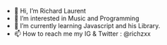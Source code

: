 - 👋 Hi, I’m Richard Laurent
- 👀 I’m interested in Music and Programming
- 🌱 I’m currently learning Javascript and his Library.
- 📫 How to reach me my IG & Twitter : @richzxx

<!---
richzxx/richzxx is a ✨ special ✨ repository because its `README.md` (this file) appears on your GitHub profile.
You can click the Preview link to take a look at your changes.
--->
